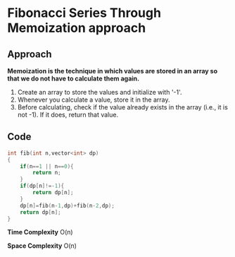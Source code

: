 # Fibonacci Series Through Memoization approach

## Approach

**Memoization is the technique in which values are stored in an array so that we do not have to calculate them again.**

1. Create an array to store the values and initialize with '-1'.
2. Whenever you calculate a value, store it in the array.
3. Before calculating, check if the value already exists in the array (i.e., it is not -1). If it does, return that value.

## Code

```C++
int fib(int n,vector<int> dp)
{
    if(n==1 || n==0){
        return n;
    }
    if(dp[n]!=-1){
        return dp[n];
    }
    dp[n]=fib(n-1,dp)+fib(n-2,dp);
    return dp[n];
}
```

**Time Complexity** O(n)

**Space Complexity** O(n)
